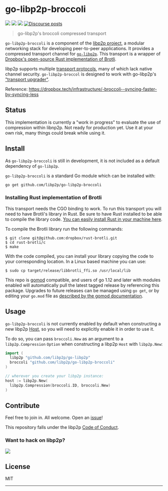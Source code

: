 # go-libp2p-broccoli

[![](https://img.shields.io/badge/made%20by-ETHBerlinZwei-blue.svg?style=flat-square)](https://ethberlinzwei.com)
[![](https://img.shields.io/badge/project-libp2p-yellow.svg?style=flat-square)](https://libp2p.io/)
[![](https://img.shields.io/badge/freenode-%23libp2p-yellow.svg?style=flat-square)](http://webchat.freenode.net/?channels=%23libp2p)
[![Discourse posts](https://img.shields.io/discourse/https/discuss.libp2p.io/posts.svg)](https://discuss.libp2p.io)

> go-libp2p's broccoli compressed transport

`go-libp2p-broccoli` is a component of the [libp2p project](https://libp2p.io), a
modular networking stack for developing peer-to-peer applications. It provides a
compressed transport channel for [`go-libp2p`][go-libp2p]. This transport is a wrapper
of [Dropbox's open-source Rust implementation of Brotli](https://github.com/dropbox/rust-brotli).

libp2p supports multiple [transport protocols][docs-transport], many of which
lack native channel security. `go-libp2p-broccol` is designed to work with
go-libp2p's ["transport upgrader"][transport-upgrader].

Reference: https://dropbox.tech/infrastructure/-broccoli--syncing-faster-by-syncing-less

## Status

This implementation is currently a "work in progress" to evaluate the use of compression within libnp2p. Not ready for production yet. Use it at your own risk, many things could break while using it.

## Install

As `go-libp2p-broccoli` is still in development, it is not included as a default dependency of `go-libp2p`.

`go-libp2p-broccoli` is a standard Go module which can be installed with:

```sh
go get github.com/libp2p/go-libp2p-broccoli
```

### Installing Rust implementation of Brotli
This transport needs the CGO binding to work. To run this transport you will need to have Brotli's library in Rust. Be sure to have Rust installed to be able to compile the library code. [You can easily install Rust in your machine here](https://www.rust-lang.org/tools/install).

To compile the Brotli library run the following commands:
```
$ git clone git@github.com:dropbox/rust-brotli.git
$ cd rust-brotli/c
$ make
```

With the code compiled, you can install your library copying the code to your corresponding location. In a Linux based machine you can use: 
```
$ sudo cp target/release/libbrotli_ffi.so /usr/local/lib
```

This repo is [gomod](https://github.com/golang/go/wiki/Modules) compatible, and users of
go 1.12 and later with modules enabled will automatically pull the latest tagged release
by referencing this package. Upgrades to future releases can be managed using `go get`,
or by editing your `go.mod` file as [described by the gomod documentation](https://github.com/golang/go/wiki/Modules#how-to-upgrade-and-downgrade-dependencies).

## Usage

`go-libp2p-broccoli` is not currently enabled by default when constructing a new libp2p
[Host][godoc-host], so you will need to explicitly enable it in order to use it.

To do so, you can pass `broccoli.New` as an argument to a `libp2p.Compression` `Option` when
constructing a libp2p `Host` with `libp2p.New`:

```go
import (
  libp2p "github.com/libp2p/go-libp2p"
  broccoli "github.com/libp2p/go-libp2p-broccoli"
)

// wherever you create your libp2p instance:
host := libp2p.New(
  libp2p.Compression(broccoli.ID, broccoli.New)
)
```

## Contribute

Feel free to join in. All welcome. Open an [issue](https://github.com/libp2p/go-libp2p-broccoli/issues)!

This repository falls under the libp2p [Code of Conduct](https://github.com/libp2p/community/blob/master/code-of-conduct.md).

### Want to hack on libp2p?

[![](https://cdn.rawgit.com/libp2p/community/master/img/contribute.gif)](https://github.com/libp2p/community/blob/master/CONTRIBUTE.md)

## License

MIT

---

[go-libp2p]: https://github.com/libp2p/go-libp2p
[conn-spec]: https://github.com/libp2p/specs/blob/master/connections/README.md
[docs-transport]: https://docs.libp2p.io/concepts/transport
[transport-upgrader]: https://github.com/libp2p/go-libp2p-transport-upgrader
[godoc-host]: https://godoc.org/github.com/libp2p/go-libp2p-core/host#Host
[godoc-option]: https://godoc.org/github.com/libp2p/go-libp2p#Option
[godoc-go-libp2p-pkg-vars]: https://godoc.org/github.com/libp2p/go-libp2p#pkg-variables 
[godoc-security-option]: https://godoc.org/github.com/libp2p/go-libp2p#Security
[godoc-securetransport]: https://godoc.org/github.com/libp2p/go-libp2p-core/sec#SecureTransport

